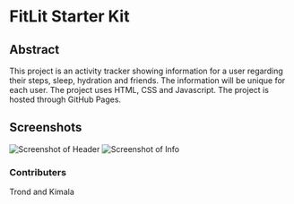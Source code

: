 # FitLit Starter Kit

## Abstract
This project is an activity tracker showing information for a user regarding their steps, sleep, hydration and friends. The information will be unique for each user. The project uses HTML, CSS and Javascript. The project is hosted through GitHub Pages.

## Screenshots

![Screenshot of Header](https://user-images.githubusercontent.com/54754467/74386858-47aa0c00-4db4-11ea-9fcd-e11decccd85b.png)
![Screenshot of Info](https://user-images.githubusercontent.com/54754467/74386858-47aa0c00-4db4-11ea-9fcd-e11decccd85b.png)

### Contributers
Trond and Kimala

